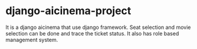 # django-aicinema-project
It is a django aicinema that use django framework.
Seat selection and movie selection can be done and trace the ticket status.
It also has role based management system.
